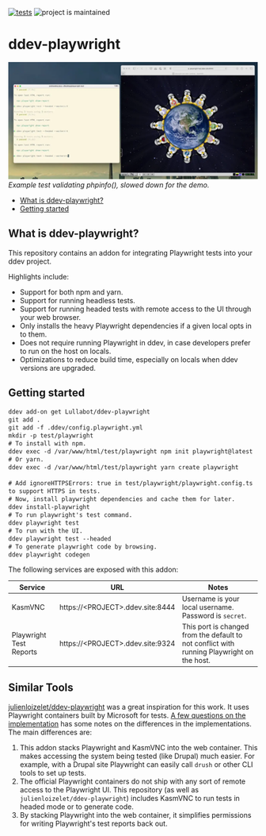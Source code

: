 [![tests](https://github.com/deviantintegral/ddev-playwright/actions/workflows/tests.yml/badge.svg)](https://github.com/deviantintegral/ddev-playwright/actions/workflows/tests.yml) ![project is maintained](https://img.shields.io/maintenance/yes/2024.svg)

# ddev-playwright <!-- omit in toc -->

![example in action](images/demo.webp)
_Example test validating phpinfo(), slowed down for the demo._

* [What is ddev-playwright?](#what-is-ddev-playwright)
* [Getting started](#getting-started)

## What is ddev-playwright?

This repository contains an addon for integrating Playwright tests into your ddev project.

Highlights include:

* Support for both npm and yarn.
* Support for running headless tests.
* Support for running headed tests with remote access to the UI through your web browser.
* Only installs the heavy Playwright dependencies if a given local opts in to them.
* Does not require running Playwright in ddev, in case developers prefer to run on the host on locals.
* Optimizations to reduce build time, especially on locals when ddev versions are upgraded.

## Getting started

```console
ddev add-on get Lullabot/ddev-playwright
git add .
git add -f .ddev/config.playwright.yml
mkdir -p test/playwright
# To install with npm.
ddev exec -d /var/www/html/test/playwright npm init playwright@latest
# Or yarn.
ddev exec -d /var/www/html/test/playwright yarn create playwright

# Add ignoreHTTPSErrors: true in test/playwright/playwright.config.ts to support HTTPS in tests.
# Now, install playwright dependencies and cache them for later.
ddev install-playwright
# To run playwright's test command.
ddev playwright test
# To run with the UI.
ddev playwright test --headed
# To generate playwright code by browsing.
ddev playwright codegen
```

The following services are exposed with this addon:

| Service                 | URL                               | Notes                                                                                      |
|-------------------------|-----------------------------------|--------------------------------------------------------------------------------------------|
| KasmVNC                 | https://\<PROJECT>.ddev.site:8444 | Username is your local username. Password is `secret`.                                     |
| Playwright Test Reports | https://\<PROJECT>.ddev.site:9324 | This port is changed from the default to not conflict with running Playwright on the host. |

## Similar Tools

[julienloizelet/ddev-playwright](https://github.com/julienloizelet/ddev-playwright) was a great inspiration for this work. It uses Playwright containers built by Microsoft for tests. [A few questions on the implementation](https://github.com/julienloizelet/ddev-playwright/issues/3) has some notes on the differences in the implementations. The main differences are:

1. This addon stacks Playwright and KasmVNC into the web container. This makes accessing the system being tested (like Drupal) much easier. For example, with a Drupal site Playwright can easily call `drush` or other CLI tools to set up tests.
2. The official Playwright containers do not ship with any sort of remote access to the Playwright UI. This repository (as well as `julienloizelet/ddev-playwright`) includes KasmVNC to run tests in headed mode or to generate code.
3. By stacking Playwright into the web container, it simplifies permissions for writing Playwright's test reports back out.
